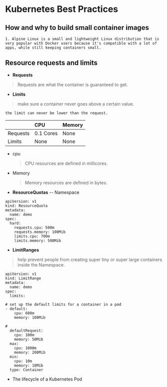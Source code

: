 # Kubernetes Best Practices

## How and why to build small container images

```
1. Alpine Linux is a small and lightweight Linux distribution that is very popular with Docker users because it's compatible with a lot of apps, while still keeping containers small.
```

## Resource requests and limits
* **Requests**
> Requests are what the container is guaranteed to get.

* **Limits**
> make sure a container never goes above a certain value.

```
the limit can never be lower than the request.
```

||CPU|Memory|
|:--|:--|:---|
|Requests| 0.1 Cores| None|
| Limits| None| None|

  - cpu
    > CPU resources are defined in millicores.
  - Memory
    > Memory resources are defined in bytes.


* **ResourceQuotas** -- Namespace
```
apiVersion: v1
kind: ResourceQuota
metadata:
  name: demo
spec:
  hard:
    requests.cpu: 500m
    requests.memory: 100Mib
    limits.cpu: 700m
    limits.memory: 500Mib
```

* **LimitRanges**
> help prevent people from creating super tiny or super large containers inside the Namespace.
```
apiVersion: v1
kind: LimitRange
metadata:
  name: demo
spec:
  limits:

# set up the default limits for a container in a pod
- default:
    cpu: 600m
    memory: 100Mib

# 
  defaultRequest:
    cpu: 100m
    memory: 50Mib
  max:
    cpu: 1000m
    memory: 200Mib
  min:
    cpu: 10m
    memory: 10Mib
  type: Container
```

* The lifecycle of a Kubernetes Pod
```

```
